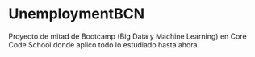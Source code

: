 # UnemploymentBCN
Proyecto de mitad de Bootcamp (Big Data y Machine Learning) en Core Code School donde aplico todo lo estudiado hasta ahora.
